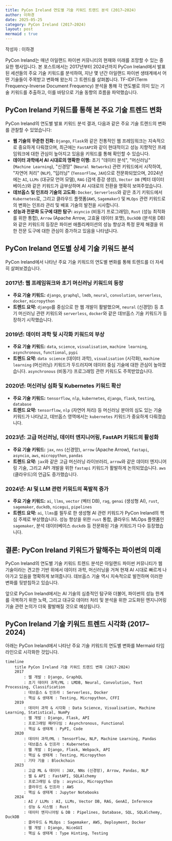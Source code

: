 ```yaml
---
title: PyCon Ireland 연도별 기술 키워드 트렌드 분석 (2017–2024)
author: 이하경
date: 2025-05-25
category: PyCon Ireland (2017–2024)
layout: post
mermaid : true
---
```


작성자 : 이하경

PyCon Ireland는 매년 아일랜드 파이썬 커뮤니티의 현재와 미래를 조망할 수 있는 중요한 행사입니다. 본 포스트에서는 2017년부터 2024년까지 PyCon Ireland에서 발표된 세션들의 주요 기술 키워드를 분석하여, 지난 몇 년간 아일랜드 파이썬 생태계에서 어떤 기술들이 주목받고 변화해 왔는지 그 트렌드를 살펴봅니다. TF-IDF(Term Frequency-Inverse Document Frequency) 분석을 통해 각 연도별로 의미 있는 기술 키워드를 추출하고, 이를 바탕으로 기술 동향의 흐름을 파악했습니다.

## PyCon Ireland 키워드를 통해 본 주요 기술 트렌드 변화

PyCon Ireland의 연도별 발표 키워드 분석 결과, 다음과 같은 주요 기술 트렌드의 변화를 관찰할 수 있었습니다:

*   **웹 기술의 꾸준한 진화:** `Django`, `Flask`와 같은 전통적인 웹 프레임워크는 지속적으로 중요하게 다뤄졌으며, 최근에는 `FastAPI`와 같이 현대적이고 성능 지향적인 프레임워크에 대한 관심이 높아지고 있음을 키워드를 통해 확인할 수 있습니다.
*   **데이터 과학에서 AI 시대로의 명확한 이행:** 초기 "데이터 분석", "머신러닝" (`Machine Learning`), "신경망" (`Neural Networks`) 관련 키워드에서 시작하여, "자연어 처리" (`NLP`), "딥러닝" (`TensorFlow`, `JAX`)으로 전문화되었으며, 2024년에는 `AI`, `LLMs` (대규모 언어 모델), `RAG` (검색 증강 생성), `Vector DB` (벡터 데이터베이스)와 같은 키워드가 급부상하며 AI 시대로의 전환을 명확히 보여주었습니다.
*   **데브옵스 및 인프라 기술의 고도화:** `Docker`, `Serverless`와 같은 초기 키워드에서 `Kubernetes`로, 그리고 클라우드 플랫폼(`AWS`, `Sagemaker`) 및 `MLOps` 관련 키워드로의 변화는 인프라 관리 및 배포 기술의 발전을 시사합니다.
*   **성능과 전문화 도구에 대한 탐구:** `asyncio` (비동기 프로그래밍), `Rust` (성능 최적화를 위한 통합), `Arrow` (Apache Arrow, 고효율 데이터 포맷), `DuckDB` (분석용 DB)와 같은 키워드의 등장은 파이썬 애플리케이션의 성능 향상과 특정 문제 해결을 위한 전문 도구에 대한 관심이 증가하고 있음을 나타냅니다.

## PyCon Ireland 연도별 상세 기술 키워드 분석

PyCon Ireland에서 나타난 주요 기술 키워드의 연도별 변화를 통해 트렌드를 더 자세히 살펴보겠습니다.

### 2017년: 웹 프레임워크와 초기 머신러닝 키워드의 등장

*   **주요 기술 키워드:** `django`, `graphql`, `lmdb`, `neural`, `convolution`, `serverless`, `docker`, `micropython`
*   **트렌드 요약:** `django`를 중심으로 한 웹 개발이 활발했으며, `neural` (신경망) 등 초기 머신러닝 관련 키워드와 `serverless`, `docker`와 같은 데브옵스 기술 키워드가 등장하기 시작했습니다.

### 2019년: 데이터 과학 및 시각화 키워드의 부상

*   **주요 기술 키워드:** `data`, `science`, `visualisation`, `machine learning`, `asynchronous`, `functional`, `pypi`
*   **트렌드 요약:** `data science` (데이터 과학), `visualisation` (시각화), `machine learning` (머신러닝) 키워드가 두드러지며 데이터 중심 기술에 대한 관심이 높아졌습니다. `asynchronous` (비동기) 프로그래밍 관련 키워드도 주목받았습니다.

### 2020년: 머신러닝 심화 및 Kubernetes 키워드 확산

*   **주요 기술 키워드:** `tensorflow`, `nlp`, `kubernetes`, `django`, `flask`, `testing`, `database`
*   **트렌드 요약:** `tensorflow`, `nlp` (자연어 처리) 등 머신러닝 분야의 심도 있는 기술 키워드가 나타났고, 데브옵스 영역에서는 `kubernetes` 키워드가 중요하게 다뤄졌습니다.

### 2023년: 고급 머신러닝, 데이터 엔지니어링, FastAPI 키워드의 활성화

*   **주요 기술 키워드:** `jax`, `nns` (신경망), `arrow` (Apache Arrow), `fastapi`, `asyncio`, `aws`, `micropython`, `pandas`
*   **트렌드 요약:** `jax`와 같은 고급 머신러닝 라이브러리, `arrow`와 같은 데이터 엔지니어링 기술, 그리고 API 개발을 위한 `fastapi` 키워드가 활발하게 논의되었습니다. `aws` (클라우드)의 언급도 증가했습니다.

### 2024년: AI 및 LLM 관련 키워드의 폭발적 증가

*   **주요 기술 키워드:** `ai`, `llms`, `vector` (벡터 DB), `rag`, `genai` (생성형 AI), `rust`, `sagemaker`, `duckdb`, `nicegui`, `pipelines`
*   **트렌드 요약:** `ai`, `llms`를 필두로 한 생성형 AI 관련 키워드가 PyCon Ireland의 핵심 주제로 부상했습니다. 성능 향상을 위한 `rust` 통합, 클라우드 MLOps 플랫폼인 `sagemaker`, 분석 데이터베이스 `duckdb` 등 전문화된 기술 키워드가 다수 등장했습니다.

## 결론: PyCon Ireland 키워드가 말해주는 파이썬의 미래

PyCon Ireland의 연도별 기술 키워드 트렌드 분석은 아일랜드 파이썬 커뮤니티가 웹 기술이라는 견고한 기반 위에서 데이터 과학, 머신러닝을 거쳐 현재 AI 시대로 빠르게 나아가고 있음을 명확하게 보여줍니다. 데브옵스 기술 역시 지속적으로 발전하며 이러한 변화를 뒷받침하고 있습니다.

앞으로 PyCon Ireland에서는 AI 기술의 심층적인 탐구와 더불어, 파이썬의 성능 한계를 극복하기 위한 노력, 그리고 대규모 데이터 처리 및 분석을 위한 고도화된 엔지니어링 기술 관련 논의가 더욱 활발해질 것으로 예상됩니다.


## PyCon Ireland 기술 키워드 트렌드 시각화 (2017–2024)

아래는 PyCon Ireland에서 나타난 주요 기술 키워드의 연도별 변화를 Mermaid 타임라인으로 시각화한 것입니다.

```mermaid
timeline
    title PyCon Ireland 기술 키워드 트렌드 변화 (2017-2024)
    2017
        : 웹 개발 : Django, GraphQL
        : 초기 데이터 과학/ML : LMDB, Neural, Convolution, Text Processing, Classification
        : 데브옵스 & 인프라 : Serverless, Docker
        : 핵심 & 생태계 : Testing, Micropython, CFFI
    2019
        : 데이터 과학 & 시각화 : Data Science, Visualisation, Machine Learning, Statistical, NumPy
        : 웹 개발 : Django, Flask, API
        : 프로그래밍 패러다임 : Asynchronous, Functional
        : 핵심 & 생태계 : PyPI, Code
    2020
        : 데이터 과학/ML : TensorFlow, NLP, Machine Learning, Pandas
        : 데브옵스 & 인프라 : Kubernetes
        : 웹 개발 : Django, Flask, Webpack, API
        : 핵심 & 생태계 : Testing, Micropython
        : 기타 기술 : Blockchain
    2023
        : 고급 ML & 데이터 : JAX, NNs (신경망), Arrow, Pandas, NLP
        : 웹 & API : FastAPI, SQLAlchemy
        : 프로그래밍 & 성능 : asyncio, Micropython
        : 클라우드 & 인프라 : AWS
        : 핵심 & 생태계 : Jupyter Notebooks
    2024
        : AI / LLMs : AI, LLMs, Vector DB, RAG, GenAI, Inference
        : 성능 & 시스템 : Rust
        : 데이터 엔지니어링 & DB : Pipelines, Database, SQL, SQLAlchemy, DuckDB
        : 클라우드 & MLOps : Sagemaker, AWS, Deployment, Docker
        : 웹 개발 : Django, NiceGUI
        : 핵심 & 생태계 : Type Hinting, Testing
```
